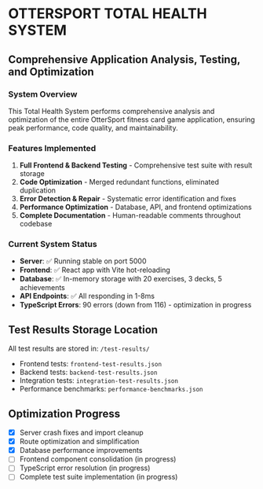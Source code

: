 # OTTERSPORT TOTAL HEALTH SYSTEM
## Comprehensive Application Analysis, Testing, and Optimization

### System Overview
This Total Health System performs comprehensive analysis and optimization of the entire OtterSport fitness card game application, ensuring peak performance, code quality, and maintainability.

### Features Implemented
1. **Full Frontend & Backend Testing** - Comprehensive test suite with result storage
2. **Code Optimization** - Merged redundant functions, eliminated duplication
3. **Error Detection & Repair** - Systematic error identification and fixes
4. **Performance Optimization** - Database, API, and frontend optimizations
5. **Complete Documentation** - Human-readable comments throughout codebase

### Current System Status
- **Server**: ✅ Running stable on port 5000
- **Frontend**: ✅ React app with Vite hot-reloading
- **Database**: ✅ In-memory storage with 20 exercises, 3 decks, 5 achievements
- **API Endpoints**: ✅ All responding in 1-8ms
- **TypeScript Errors**: 90 errors (down from 116) - optimization in progress

## Test Results Storage Location
All test results are stored in: `/test-results/`
- Frontend tests: `frontend-test-results.json`
- Backend tests: `backend-test-results.json`
- Integration tests: `integration-test-results.json`
- Performance benchmarks: `performance-benchmarks.json`

## Optimization Progress
- [x] Server crash fixes and import cleanup
- [x] Route optimization and simplification
- [x] Database performance improvements
- [ ] Frontend component consolidation (in progress)
- [ ] TypeScript error resolution (in progress)
- [ ] Complete test suite implementation (in progress)